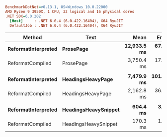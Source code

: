 ``` ini

BenchmarkDotNet=v0.13.1, OS=Windows 10.0.22000
AMD Ryzen 9 3950X, 1 CPU, 32 logical and 16 physical cores
.NET SDK=6.0.202
  [Host]     : .NET 6.0.4 (6.0.422.16404), X64 RyuJIT
  DefaultJob : .NET 6.0.4 (6.0.422.16404), X64 RyuJIT


```
|              Method |                 Text |        Mean |     Error |   StdDev |         P95 | Ratio | Allocated |
|-------------------- |--------------------- |------------:|----------:|---------:|------------:|------:|----------:|
| **ReformatInterpreted** |            **ProsePage** | **12,933.5 ms** |  **67.23 ms** | **52.49 ms** | **13,003.1 ms** |  **1.00** |    **180 KB** |
|    ReformatCompiled |            ProsePage |  3,750.4 ms |  17.16 ms | 14.33 ms |  3,773.3 ms |  0.29 |    177 KB |
|                     |                      |             |           |          |             |       |           |
| **ReformatInterpreted** |    **HeadingsHeavyPage** |  **7,479.9 ms** | **101.08 ms** | **94.55 ms** |  **7,613.0 ms** |  **1.00** |    **170 KB** |
|    ReformatCompiled |    HeadingsHeavyPage |  2,162.8 ms |  36.24 ms | 33.90 ms |  2,211.4 ms |  0.29 |    170 KB |
|                     |                      |             |           |          |             |       |           |
| **ReformatInterpreted** | **HeadingsHeavySnippet** |    **604.4 ms** |   **3.70 ms** |  **3.28 ms** |    **609.2 ms** |  **1.00** |     **59 KB** |
|    ReformatCompiled | HeadingsHeavySnippet |    170.3 ms |   1.79 ms |  1.49 ms |    173.2 ms |  0.28 |     55 KB |

